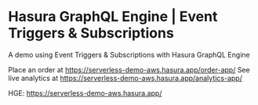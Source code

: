 # Hasura GraphQL Engine | Event Triggers & Subscriptions

A demo using Event Triggers & Subscriptions with Hasura GraphQL Engine

Place an order at https://serverless-demo-aws.hasura.app/order-app/
See live analytics at https://serverless-demo-aws.hasura.app/analytics-app/

HGE: https://serverless-demo-aws.hasura.app/
